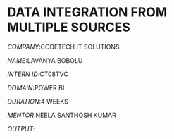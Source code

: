 # DATA INTEGRATION FROM MULTIPLE SOURCES

*COMPANY*:CODETECH IT SOLUTIONS

*NAME*:LAVANYA BOBOLU

*INTERN ID*:CT08TVC

*DOMAIN*:POWER BI

*DURATION*:4 WEEKS

*MENTOR*:NEELA SANTHOSH KUMAR

*OUTPUT*:


